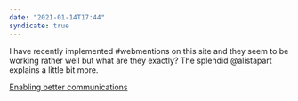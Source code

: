 ```yaml
---
date: "2021-01-14T17:44"
syndicate: true
---
```


I have recently implemented #webmentions on this site and they seem to be working rather well but what are they exactly? The splendid @alistapart explains a little bit more.

[Enabling better communications](https://alistapart.com/article/webmentions-enabling-better-communication-on-the-internet/)